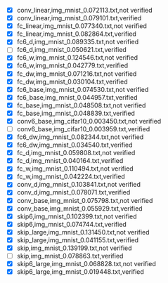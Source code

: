 - [x] conv_linear,img_mnist_0.072113.txt,not verified
- [x] conv_linear,img_mnist_0.079101.txt,verified
- [x] fc_linear,img_mnist_0.077340.txt,not verified
- [x] fc_linear,img_mnist_0.082864.txt,verified
- [x] fc6_d,img_mnist_0.089335.txt,not verified
- [ ] fc6_d,img_mnist_0.050621.txt,verified
- [x] fc6_w,img_mnist_0.124546.txt,not verified
- [x] fc6_w,img_mnist_0.042779.txt,verified
- [x] fc_dw,img_mnist_0.071216.txt,not verified
- [x] fc_dw,img_mnist_0.030104.txt,verified
- [x] fc6_base,img_mnist_0.074530.txt,not verified
- [x] fc6_base,img_mnist_0.044957.txt,verified
- [x] fc_base,img_mnist_0.048508.txt,not verified
- [x] fc_base,img_mnist_0.048839.txt,verified
- [x] conv6_base,img_cifar10_0.003450.txt,not verified
- [ ] conv6_base,img_cifar10_0.003959.txt,verified
- [x] fc6_dw,img_mnist_0.082344.txt,not verified
- [x] fc6_dw,img_mnist_0.034540.txt,verified
- [x] fc_d,img_mnist_0.059808.txt,not verified
- [x] fc_d,img_mnist_0.040164.txt,verified
- [x] fc_w,img_mnist_0.110494.txt,not verified
- [x] fc_w,img_mnist_0.042224.txt,verified
- [x] conv_d,img_mnist_0.103841.txt,not verified
- [x] conv_d,img_mnist_0.078071.txt,verified
- [x] conv_base,img_mnist_0.075798.txt,not verified
- [x] conv_base,img_mnist_0.055929.txt,verified
- [x] skip6,img_mnist_0.102399.txt,not verified
- [x] skip6,img_mnist_0.074744.txt,verified
- [x] skip_large,img_mnist_0.131450.txt,not verified
- [x] skip_large,img_mnist_0.041155.txt,verified
- [x] skip,img_mnist_0.139199.txt,not verified
- [ ] skip,img_mnist_0.078863.txt,verified
- [x] skip6_large,img_mnist_0.068828.txt,not verified
- [x] skip6_large,img_mnist_0.019448.txt,verified
